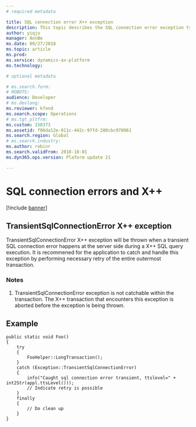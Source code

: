 ```yaml
---
# required metadata

title: SQL connection error X++ exception
description: This topic describes the SQL connection error exception type(s) in X++.
author: yiqju
manager: AnnBe
ms.date: 09/27/2018
ms.topic: article
ms.prod: 
ms.service: dynamics-ax-platform
ms.technology: 

# optional metadata

# ms.search.form: 
# ROBOTS: 
audience: Developer
# ms.devlang: 
ms.reviewer: kfend
ms.search.scope: Operations
# ms.tgt_pltfrm: 
ms.custom: 150373
ms.assetid: f06da12e-911c-442c-97fd-280cbc970061
ms.search.region: Global
# ms.search.industry: 
ms.author: robinr
ms.search.validFrom: 2018-10-01
ms.dyn365.ops.version: Plaform update 21

---
```


# SQL connection errors and X++

[!include [banner](../includes/banner.md)]

TransientSqlConnectionError X++ exception
--------

TransientSqlConnectionError X++ exception will be thrown when a transient SQL connection error happens at the server side during a X++ SQL query execution.  It is recommened for the application to catch and handle this exception by performing necessary retry of the entire outermost transaction.

### Notes
1. TransientSqlConnectionError exception is not catchable within the transaction.  The X++ transaction that encounters this exception is aborted before the exception is being thrown.

## Example
```
public static void Foo()
{
    try
    {
        FooHelper::LongTransaction();
    }
    catch (Exception::TransientSqlConnectionError)
    {
        info("Caught sql connection error transient, ttslevel=" + int2Str(appl.ttsLevel()));
        // Indicate retry is possible
    }
    finally
    {
        // Do clean up
    }
}
```

